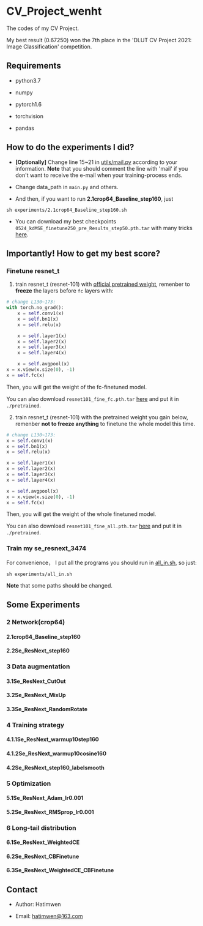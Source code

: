 # CV_Project_wenht

The codes of my CV Project.

My best result (0.67250) won the 7th place in the 'DLUT CV Project 2021: Image Classification' competition.

## Requirements

- python3.7

- numpy

- pytorch1.6

- torchvision

- pandas

## How to do the experiments I did?

- **[Optionally]** Change line 15~21 in [utils/mail.py](utils/mail.py#L15) according to your information.
**Note** that you should comment the line with 'mail' if you don't want to receive the e-mail when your training-process ends.

- Change data_path in `main.py` and others.

- And then, if you want to run **2.1crop64_Baseline_step160**, just

```shell
sh experiments/2.1crop64_Baseline_step160.sh
```

- You can download my best checkpoints `0524_kdMSE_finetune250_pre_Results_step50.pth.tar` with many tricks [here](http://pan.dlut.edu.cn/share?id=i19jtjtddsyg).

## Importantly! How to get my best score?

### Finetune resnet_t

1. train resnet_t (resnet-101) with [official pretrained weight](http://pan.dlut.edu.cn/share?id=i1m3d8tddnu6), remenber to **freeze** the layers before `fc` layers with:

```python
# change L130~173:
with torch.no_grad():
    x = self.conv1(x)
    x = self.bn1(x)
    x = self.relu(x)

    x = self.layer1(x)
    x = self.layer2(x)
    x = self.layer3(x)
    x = self.layer4(x)

    x = self.avgpool(x)
x = x.view(x.size(0), -1)
x = self.fc(x)
```

Then, you will get the weight of the fc-finetuned model.

You can also download `resnet101_fine_fc.pth.tar` [here](http://pan.dlut.edu.cn/share?id=idg771td9e3w) and put it in `./pretrained`.

2. train resnet_t (resnet-101) with the pretrained weight you gain below, remenber **not to freeze anything** to finetune the whole model this time.

```python
# change L130~173:
x = self.conv1(x)
x = self.bn1(x)
x = self.relu(x)

x = self.layer1(x)
x = self.layer2(x)
x = self.layer3(x)
x = self.layer4(x)

x = self.avgpool(x)
x = x.view(x.size(0), -1)
x = self.fc(x)
```

Then, you will get the weight of the whole finetuned model.

You can also download `resnet101_fine_all.pth.tar` [here](http://pan.dlut.edu.cn/share?id=idnd3mtd99y3) and put it in `./pretrained`.

### Train my se_resnext_3474

For convenience， I put all the programs you should run in [all_in.sh](experiments/all_in.sh), so just:

```shell
sh experiments/all_in.sh
```

**Note** that some paths should be changed.

## Some Experiments

### 2 Network(crop64)

#### 2.1crop64_Baseline_step160

#### 2.2Se_ResNext_step160

### 3 Data augmentation

#### 3.1Se_ResNext_CutOut

#### 3.2Se_ResNext_MixUp

#### 3.3Se_ResNext_RandomRotate

### 4 Training strategy

#### 4.1.1Se_ResNext_warmup10step160

#### 4.1.2Se_ResNext_warmup10cosine160

#### 4.2Se_ResNext_step160_labelsmooth

### 5 Optimization

#### 5.1Se_ResNext_Adam_lr0.001

#### 5.2Se_ResNext_RMSprop_lr0.001

### 6 Long-tail distribution

#### 6.1Se_ResNext_WeightedCE

#### 6.2Se_ResNext_CBFinetune

#### 6.3Se_ResNext_WeightedCE_CBFinetune

## Contact

- Author: Hatimwen

- Email: hatimwen@163.com
